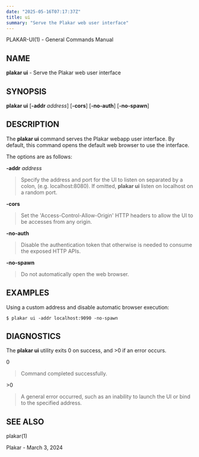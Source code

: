 ```yaml
---
date: "2025-05-16T07:17:37Z"
title: ui
summary: "Serve the Plakar web user interface"
---
```

PLAKAR-UI(1) - General Commands Manual

## NAME

**plakar ui** - Serve the Plakar web user interface

## SYNOPSIS

**plakar ui**
\[**-addr**&nbsp;*address*]
\[**-cors**]
\[**-no-auth**]
\[**-no-spawn**]

## DESCRIPTION

The
**plakar ui**
command serves the Plakar webapp user interface.
By default, this command opens the default web browser to use the interface.

The options are as follows:

**-addr** *address*

> Specify the address and port for the UI to listen on separated by a colon,
> (e.g. localhost:8080).
> If omitted,
> **plakar ui**
> listen on localhost on a random port.

**-cors**

> Set the
> 'Access-Control-Allow-Origin'
> HTTP headers to allow the UI to be accesses from any origin.

**-no-auth**

> Disable the authentication token that otherwise is needed to consume
> the exposed HTTP APIs.

**-no-spawn**

> Do not automatically open the web browser.

## EXAMPLES

Using a custom address and disable automatic browser execution:

	$ plakar ui -addr localhost:9090 -no-spawn

## DIAGNOSTICS

The **plakar ui** utility exits&#160;0 on success, and&#160;&gt;0 if an error occurs.

0

> Command completed successfully.

&gt;0

> A general error occurred, such as an inability to launch the UI or
> bind to the specified address.

## SEE ALSO

plakar(1)

Plakar - March 3, 2024
